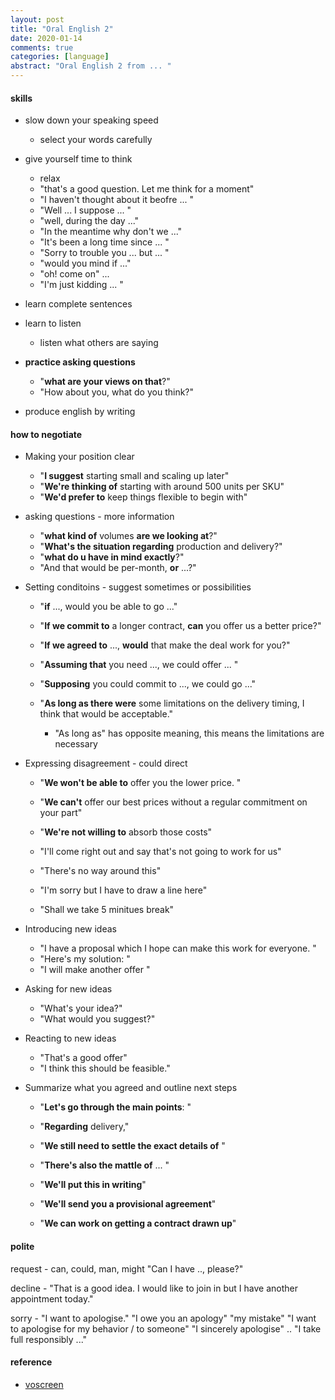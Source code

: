 ```yaml
---
layout: post
title: "Oral English 2"
date: 2020-01-14
comments: true
categories: [language]
abstract: "Oral English 2 from ... "
---
```


#### skills  
* slow down your speaking speed  
    - select your words carefully  
    
* give yourself time to think  
    - relax  
    - "that's a good question. Let me think for a moment"  
    - "I haven't thought about it beofre ... "  
    - "Well ... I suppose ... "  
    - "well, during the day ..."  
    - "In the meantime why don't we ..."  
    - "It's been a long time since ... "  
    - "Sorry to trouble you ... but ... "  
    - "would you mind if ..."   
    - "oh! come on" ...  
    - "I'm just kidding ... "  

* learn complete sentences  
* learn to listen  
    - listen what others are saying  

* **practice asking questions**  
    - "**what are your views on that**?"  
    - "How about you, what do you think?"  

* produce english by writing  


#### how to negotiate 
* Making your position clear  
    - "**I suggest** starting small and scaling up later"  
    - "**We're thinking of** starting with around 500 units per SKU"  
    - "**We'd prefer to** keep things flexible to begin with"  

* asking questions  - more information 
    - "**what kind of** volumes **are we looking at**?"  
    - "**What's the situation regarding** production and delivery?"  
    - "**what do u have in mind exactly**?"   
    - "And that would be per-month, **or** ...?"  

* Setting conditoins  - suggest sometimes  or possibilities  
    - "**if** ..., would you be able to go ..." 
    - "**If we commit to** a longer contract, **can** you offer us a better price?"
    - "**If we agreed to** ..., **would** that make the deal work for you?"

    - "**Assuming that** you need ..., we could offer ... "  
    - "**Supposing** you could commit to ..., we could go ..."  
    - "**As long as there were** some limitations on the delivery timing, I  think that would be acceptable."
        + "As long as" has opposite meaning, this means the limitations are necessary   

* Expressing disagreement  - could direct  
    - "**We won't be able to** offer you the lower price. "  
    - "**We can't** offer our best prices without a regular commitment on your part"  
    - "**We're not willing to** absorb those costs"  
   
    - "I'll come right out and say that's not going to work for us"  
    - "There's no way around this"  
    - "I'm sorry but I have to draw a line here"  

    - "Shall we take 5 minitues break"  

* Introducing new ideas  
    - "I have a proposal which I hope can make this work for everyone.  "  
    - "Here's my solution: "  
    - "I will make another offer "  

* Asking for new ideas  
    - "What's your idea?"  
    - "What would you suggest?"  

* Reacting to new ideas 
    - "That's a good offer"  
    - "I think this should be feasible."  

* Summarize what you agreed and outline next steps  
    - "**Let's go through the main points**: "  
    - "**Regarding** delivery,"  
   
    - "**We still need to settle the exact details of** " 
    - "**There's also the mattle of** ... "  
   
    - "**We'll put this in writing**"  
    - "**We'll send you a provisional agreement**"  
    - "**We can work on getting a contract drawn up**"  





#### polite  
request - can, could, man, might 
"Can I have .., please?"  

decline - "That is a good idea. I would like to join in but I have another appointment today."  

sorry - "I want to apologise."  "I owe you an apology"  "my mistake"  "I want to apologise for my behavior / to someone"  "I sincerely apologise" .. "I take full responsibly ..."  


#### reference
* [voscreen](https://www.voscreen.com/life/20258/1tt11pr15jtk40zz22/en) 
